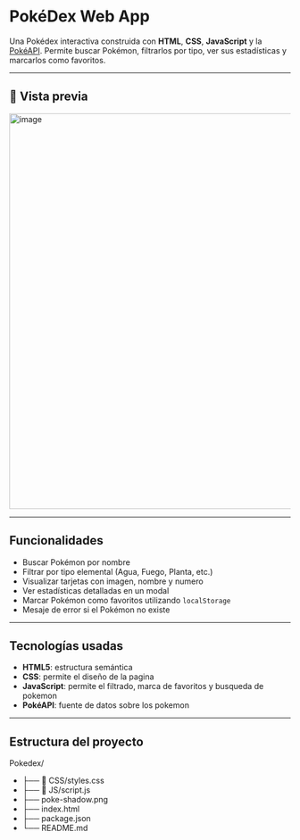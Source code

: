 # PokéDex Web App

Una Pokédex interactiva construida con **HTML**, **CSS**, **JavaScript** y la [PokéAPI](https://pokeapi.co/). 
Permite buscar Pokémon, filtrarlos por tipo, ver sus estadísticas y marcarlos como favoritos.

---

## 📸 Vista previa

<img width="1883" height="709" alt="image" src="https://github.com/user-attachments/assets/3c420a47-82b3-4d2e-b995-38665398efc7" />


---

## Funcionalidades

- Buscar Pokémon por nombre
- Filtrar por tipo elemental (Agua, Fuego, Planta, etc.)
- Visualizar tarjetas con imagen, nombre y numero
- Ver estadísticas detalladas en un modal
- Marcar Pokémon como favoritos utilizando `localStorage`
- Mesaje de error si el Pokémon no existe

---

## Tecnologías usadas

- **HTML5**: estructura semántica
- **CSS**: permite el diseño de la pagina
- **JavaScript**: permite el filtrado, marca de favoritos y busqueda de pokemon
- **PokéAPI**: fuente de datos sobre los pokemon

---

## Estructura del proyecto

Pokedex/ 
- ├── 📁 CSS/styles.css 
- ├── 📁 JS/script.js 
- ├── poke-shadow.png 
- ├── index.html 
- ├── package.json 
- └── README.md
